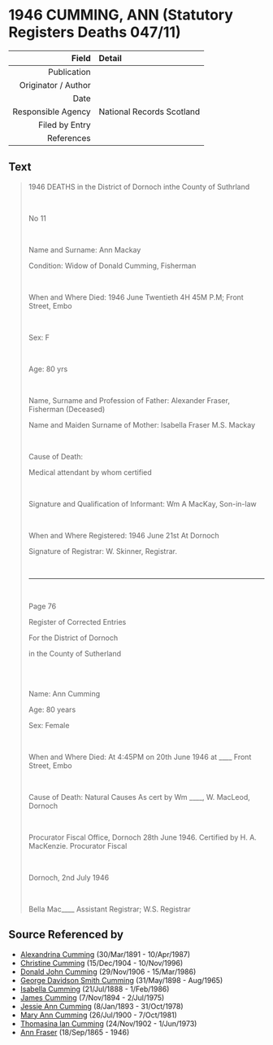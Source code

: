 ﻿---
layout: page
permalink: /sources/s34218473
---

# 1946 CUMMING, ANN (Statutory Registers Deaths 047/11)

Field | Detail
---:|:---
Publication | 
Originator / Author | 
Date | 
Responsible Agency | National Records Scotland
Filed by Entry | 
References | 

## Text

> 1946 DEATHS in the District of Dornoch inthe County of Suthrland
>
> <br/>
>
> No 11
>
> <br/>
>
> Name and Surname: Ann Mackay
>
> Condition: Widow of Donald Cumming, Fisherman
>
> <br/>
>
> When and Where Died: 1946 June Twentieth 4H 45M P.M; Front Street, Embo
>
> <br/>
>
> Sex: F
>
> <br/>
>
> Age: 80 yrs
>
> <br/>
>
> Name, Surname and Profession of Father: Alexander Fraser, Fisherman (Deceased)
>
> Name and Maiden Surname of Mother: Isabella Fraser M.S. Mackay
>
> <br/>
>
> Cause of Death:
>
> Medical attendant by whom certified
>
> <br/>
>
> Signature and Qualification of Informant: Wm A MacKay, Son-in-law
>
> <br/>
>
> When and Where Registered: 1946 June 21st At Dornoch
>
> Signature of Registrar: W. Skinner, Registrar.
>
> <br/>
>
> ---
>
> <br/>
>
> Page 76
>
> Register of Corrected Entries
>
> For the District of Dornoch
>
> in the County of Sutherland
>
> <br/>
>
> <br/>
>
> Name: Ann Cumming
>
> Age: 80 years
>
> Sex: Female
>
> <br/>
>
> When and Where Died: At 4:45PM on 20th June 1946 at ____ Front Street, Embo
>
> <br/>
>
> Cause of Death: Natural Causes As cert by Wm ____, W. MacLeod, Dornoch
>
> <br/>
>
> Procurator Fiscal Office, Dornoch 28th June 1946. Certified by H. A. MacKenzie. Procurator Fiscal
>
> <br/>
>
> Dornoch, 2nd July 1946
>
> <br/>
>
> Bella Mac____ Assistant Registrar; W.S. Registrar
>

## Source Referenced by

* [Alexandrina Cumming](../people/@57186713@-alexandrina-cumming-b1891-3-30-d1987-4-10.md) (30/Mar/1891 - 10/Apr/1987)
* [Christine Cumming](../people/@24328630@-christine-cumming-b1904-12-15-d1996-11-10.md) (15/Dec/1904 - 10/Nov/1996)
* [Donald John Cumming](../people/@22331378@-donald-john-cumming-b1906-11-29-d1986-3-15.md) (29/Nov/1906 - 15/Mar/1986)
* [George Davidson Smith Cumming](../people/@13773669@-george-davidson-smith-cumming-b1898-5-31-d1965-8.md) (31/May/1898 - Aug/1965)
* [Isabella Cumming](../people/@84684994@-isabella-cumming-b1888-7-21-d1986-2-1.md) (21/Jul/1888 - 1/Feb/1986)
* [James Cumming](../people/@492889@-james-cumming-b1894-11-7-d1975-7-2.md) (7/Nov/1894 - 2/Jul/1975)
* [Jessie Ann Cumming](../people/@66222886@-jessie-ann-cumming-b1893-1-8-d1978-10-31.md) (8/Jan/1893 - 31/Oct/1978)
* [Mary Ann Cumming](../people/@48241984@-mary-ann-cumming-b1900-7-26-d1981-10-7.md) (26/Jul/1900 - 7/Oct/1981)
* [Thomasina Ian Cumming](../people/@92241152@-thomasina-ian-cumming-b1902-11-24-d1973-6-1.md) (24/Nov/1902 - 1/Jun/1973)
* [Ann Fraser](../people/@70425788@-ann-fraser-b1865-9-18-d1946.md) (18/Sep/1865 - 1946)

